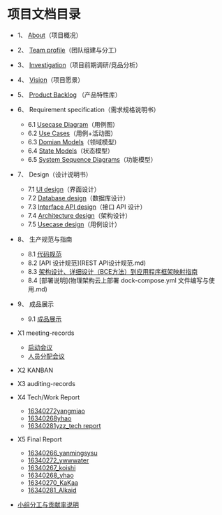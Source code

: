 # 项目文档目录
- 1、 [About](About.md)（项目概况）
- 2、 [Team profile](Team_profile.md)（团队组建与分工）
- 3、 [Investigation](Investigation.md)（项目前期调研/竞品分析）
- 4、 [Vision](Vision.md)（项目愿景）
- 5、 [Product Backlog](Product_Backlog.md) （产品特性库）
- 6、 Requirement specification（需求规格说明书）
	- 6.1 [Usecase Diagram](Usecase_Diagram.md)（用例图）
	- 6.2 [Use Cases](Use_Cases.md)（用例+活动图）
	- 6.3 [Domian Models](Domian_Models.md)（领域模型）
	- 6.4 [State Models](State_Models.md)（状态模型）
	- 6.5 [System Sequence Diagrams](System_Seqence_Diagrams.md)（功能模型）
- 7、 Design（设计说明书）
	- 7.1 [UI design](UI_design.md)（界面设计）
	- 7.2 [Database design](Database_design.md)（数据库设计）
	- 7.3 [Interface API design](InterfaceAPI_design.md)（接口 API 设计）
	- 7.4 [Architecture design](Architecture_design.md)（架构设计）
	- 7.5 [Usecase design](Usecase_design.md)（用例设计）
- 8、 生产规范与指南
	- 8.1 [代码规范](生产规范与指南.md)
	- 8.2 [API 设计规范](REST API设计规范.md)
	- 8.3 [架构设计、详细设计（BCE方法）到应用程序框架映射指南](8.3逻辑架构到应用程序映射指南.md)
	- 8.4 [部署说明](物理架构云上部署 dock-compose.yml 文件编写与使用.md)
- 9、 成品展示
	- 9.1 [成品展示](productDetail.md)

- X1 meeting-records
	- [启动会议](Meeting_report/2019-6-17.md)
	- [人员分配会议](Meeting_report/2019-6-18.md)
- X2 KANBAN
- X3 auditing-records
- X4 Tech/Work Report
	- [16340272yangmiao](16340272yangmiao_mac环境下django的安装.md)
	- [16340268yhao](16340268yhao.md)
	- [16340281yzz_tech report](16340281techreport.md)
- X5 Final Report
	- [16340266_yanmingsysu](16340266yanming.md)
	- [16340272_ywwwater](16340272yangmiao.md)
	- [16340267_koishi](16340267.md)
	- [16340268_yhao](16340268_yhao.md)
	- [16340270_KaKaa](16340270yangj.md)
	- [16340281_Alkaid](16340281yzz.md)
- [小组分工与贡献率说明](小组分工与贡献率说明.md)
